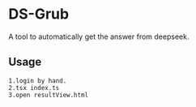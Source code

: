 # DS-Grub

A tool to automatically get the answer from deepseek.

## Usage

    1.login by hand.
    2.tsx index.ts
    3.open resultView.html
